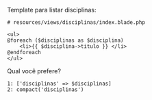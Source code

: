 Template para listar disciplinas:

    # resources/views/disciplinas/index.blade.php

    <ul>
    @foreach ($disciplinas as $disciplina)
        <li>{{ $disciplina->titulo }} </li>
    @endforeach
    </ul>

Qual você prefere?

    1: ['disciplinas' => $disciplinas]
    2: compact('disciplinas')

